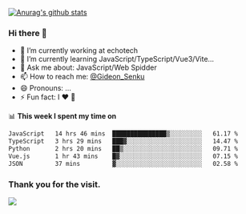[![Anurag's github stats](https://github-readme-stats.vercel.app/api?username=gideonsenku)](https://github.com/anuraghazra/github-readme-stats)
### Hi there 👋
- 🔭 I’m currently working at echotech
- 🌱 I’m currently learning JavaScript/TypeScript/Vue3/Vite...
- 💬 Ask me about: JavaScript/Web Spidder 
- 📫 How to reach me: [@Gideon_Senku](https://t.me/Gideon_Senku)
- 😄 Pronouns: ...
- ⚡ Fun fact: I ❤️ 🎵

📊 **This week I spent my time on**
<!--START_SECTION:waka-->

```txt
JavaScript   14 hrs 46 mins  ███████████████▒░░░░░░░░░   61.17 %
TypeScript   3 hrs 29 mins   ███▓░░░░░░░░░░░░░░░░░░░░░   14.47 %
Python       2 hrs 20 mins   ██▒░░░░░░░░░░░░░░░░░░░░░░   09.71 %
Vue.js       1 hr 43 mins    █▓░░░░░░░░░░░░░░░░░░░░░░░   07.15 %
JSON         37 mins         ▓░░░░░░░░░░░░░░░░░░░░░░░░   02.58 %
```

<!--END_SECTION:waka-->


### Thank you for the visit.
![](http://profile-counter.glitch.me/gideonsenku/count.svg)
<!--
**GideonSenku/GideonSenku** is a ✨ _special_ ✨ repository because its `README.md` (this file) appears on your GitHub profile.

Here are some ideas to get you started:

- 🔭 I’m currently working on ...
- 🌱 I’m currently learning ...
- 👯 I’m looking to collaborate on ...
- 🤔 I’m looking for help with ...
- 💬 Ask me about ...
- 📫 How to reach me: ...
- 😄 Pronouns: ...
- ⚡ Fun fact: ...
-->
